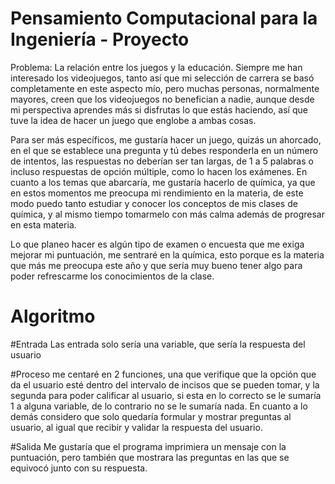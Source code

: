 # Pensamiento Computacional para la Ingeniería - Proyecto

Problema: La relación entre los juegos y la educación.
Siempre me han interesado los videojuegos, tanto así que mi selección de carrera se basó completamente en este aspecto mío, pero muchas personas, normalmente mayores, creen que los videojuegos no benefician a nadie, aunque desde mi perspectiva aprendes más si disfrutas lo que estás haciendo, así que tuve la idea de hacer un juego que englobe a ambas cosas.

Para ser más específicos, me gustaría hacer un juego, quizás un ahorcado, en el que se establece una pregunta y tú debes responderla en un número de intentos, las respuestas no deberían ser tan largas, de 1 a 5 palabras o incluso respuestas de opción múltiple, como lo hacen los exámenes. En cuanto a los temas que abarcaría, me gustaría hacerlo de química, ya que en estos momentos me preocupa mi rendimiento en la materia, de este modo puedo tanto estudiar y conocer los conceptos de mis clases de química, y al mismo tiempo tomarmelo con más calma además de progresar en esta materia.

Lo que planeo hacer es algún tipo de examen o encuesta que me exiga mejorar mi puntuación, me sentraré en la química, esto porque es la materia que más me preocupa este año y que sería muy bueno tener algo para poder refrescarme los conocimientos de la clase.

# Algoritmo

#Entrada
Las entrada solo sería una variable, que sería la respuesta del usuario

#Proceso
me centaré en 2 funciones, una que verifique que la opción que da el usuario esté dentro del intervalo de incisos que se pueden tomar, y la segunda para poder calificar al usuario, si esta en lo correcto se le sumaría 1 a alguna variable, de lo contrario no se le sumaría nada.
En cuanto a lo demás considero que solo quedaría formular y mostrar preguntas al usuario, al igual que recibir y validar la respuesta del usuario.

#Salida
Me gustaría que el programa imprimiera un mensaje con la puntuación, pero también que mostrara las preguntas en las que se equivocó junto con su respuesta.
